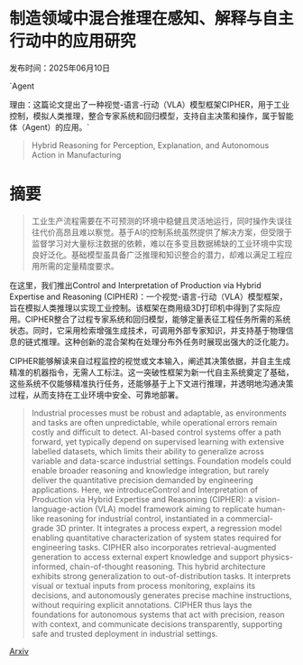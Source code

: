 # 制造领域中混合推理在感知、解释与自主行动中的应用研究

发布时间：2025年06月10日

`Agent

理由：这篇论文提出了一种视觉-语言-行动（VLA）模型框架CIPHER，用于工业控制，模拟人类推理，整合专家系统和回归模型，支持自主决策和操作，属于智能体（Agent）的应用。`

> Hybrid Reasoning for Perception, Explanation, and Autonomous Action in Manufacturing

# 摘要

> 工业生产流程需要在不可预测的环境中稳健且灵活地运行，同时操作失误往往代价高昂且难以察觉。基于AI的控制系统虽然提供了解决方案，但受限于监督学习对大量标注数据的依赖，难以在多变且数据稀缺的工业环境中实现良好泛化。基础模型虽具备广泛推理和知识整合的潜力，却难以满足工程应用所需的定量精度要求。

在这里，我们推出Control and Interpretation of Production via Hybrid Expertise and Reasoning (CIPHER)：一个视觉-语言-行动（VLA）模型框架，旨在模拟人类推理以实现工业控制。该框架在商用级3D打印机中得到了实际应用。CIPHER整合了过程专家系统和回归模型，能够定量表征工程任务所需的系统状态。同时，它采用检索增强生成技术，可调用外部专家知识，并支持基于物理信息的链式推理。这种创新的混合架构在处理分布外任务时展现出强大的泛化能力。

CIPHER能够解读来自过程监控的视觉或文本输入，阐述其决策依据，并自主生成精准的机器指令，无需人工标注。这一突破性框架为新一代自主系统奠定了基础，这些系统不仅能够精准执行任务，还能够基于上下文进行推理，并透明地沟通决策过程，从而支持在工业环境中安全、可靠地部署。

> Industrial processes must be robust and adaptable, as environments and tasks are often unpredictable, while operational errors remain costly and difficult to detect. AI-based control systems offer a path forward, yet typically depend on supervised learning with extensive labelled datasets, which limits their ability to generalize across variable and data-scarce industrial settings. Foundation models could enable broader reasoning and knowledge integration, but rarely deliver the quantitative precision demanded by engineering applications. Here, we introduceControl and Interpretation of Production via Hybrid Expertise and Reasoning (CIPHER): a vision-language-action (VLA) model framework aiming to replicate human-like reasoning for industrial control, instantiated in a commercial-grade 3D printer. It integrates a process expert, a regression model enabling quantitative characterization of system states required for engineering tasks. CIPHER also incorporates retrieval-augmented generation to access external expert knowledge and support physics-informed, chain-of-thought reasoning. This hybrid architecture exhibits strong generalization to out-of-distribution tasks. It interprets visual or textual inputs from process monitoring, explains its decisions, and autonomously generates precise machine instructions, without requiring explicit annotations. CIPHER thus lays the foundations for autonomous systems that act with precision, reason with context, and communicate decisions transparently, supporting safe and trusted deployment in industrial settings.

[Arxiv](https://arxiv.org/abs/2506.08462)